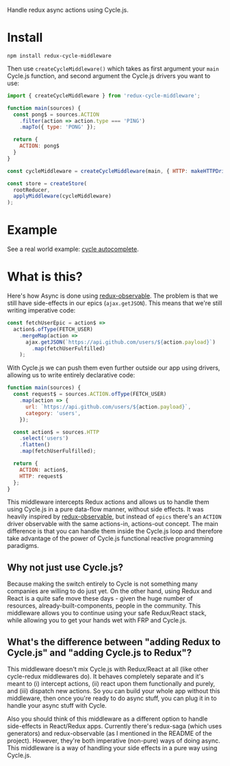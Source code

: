 Handle redux async actions using Cycle.js.

# Install

`npm install redux-cycle-middleware`

Then use `createCycleMiddleware()` which takes as first argument your `main` Cycle.js function, and second argument the Cycle.js drivers you want to use:

```js
import { createCycleMiddleware } from 'redux-cycle-middleware';

function main(sources) {  
  const pong$ = sources.ACTION
    .filter(action => action.type === 'PING')
    .mapTo({ type: 'PONG' });

  return {
    ACTION: pong$
  }
}

const cycleMiddleware = createCycleMiddleware(main, { HTTP: makeHTTPDriver() });

const store = createStore(
  rootReducer,
  applyMiddleware(cycleMiddleware)
);
```

# Example

See a real world example: [cycle autocomplete](https://github.com/lmatteis/redux-cycle-middleware/blob/master/example/cycle/index.js).

# What is this?

Here's how Async is done using [redux-observable](https://github.com/redux-observable/redux-observable). The problem is that we still have side-effects in our epics (`ajax.getJSON`). This means that we're still writing imperative code:

```js
const fetchUserEpic = action$ =>
  action$.ofType(FETCH_USER)
    .mergeMap(action =>
      ajax.getJSON(`https://api.github.com/users/${action.payload}`)
        .map(fetchUserFulfilled)
    );
```

With Cycle.js we can push them even further outside our app using drivers, allowing us to write entirely declarative code:

```js
function main(sources) {  
  const request$ = sources.ACTION.ofType(FETCH_USER)
    .map(action => {
      url: `https://api.github.com/users/${action.payload}`,
      category: 'users',
    });

  const action$ = sources.HTTP
    .select('users')
    .flatten()
    .map(fetchUserFulfilled);

  return {
    ACTION: action$,
    HTTP: request$
  };
}
```

This middleware intercepts Redux actions and allows us to handle them using Cycle.js in a pure data-flow manner, without side effects. It was heavily inspired by [redux-observable](https://github.com/redux-observable/redux-observable), but instead of `epics` there's an `ACTION` driver observable with the same actions-in, actions-out concept. The main difference is that you can handle them inside the Cycle.js loop and therefore take advantage of the power of Cycle.js functional reactive programming paradigms.

## Why not just use Cycle.js?

Because making the switch entirely to Cycle is not something many companies are willing to do just yet. On the other hand, using Redux and React is a quite safe move these days - given the huge number of resources, already-built-components, people in the community. This middleware allows you to continue using your safe Redux/React stack, while allowing you to get your hands wet with FRP and Cycle.js.

## What's the difference between "adding Redux to Cycle.js" and "adding Cycle.js to Redux"?

This middleware doesn't mix Cycle.js with Redux/React at all (like other cycle-redux middlewares do). It behaves completely separate and it's meant to (i) intercept actions, (ii) react upon them functionally and purely, and (iii) dispatch new actions. So you can build your whole app without this middleware, then once you're ready to do async stuff, you can plug it in to handle your async stuff with Cycle.

Also you should think of this middleware as a different option to handle side-effects in React/Redux apps. Currently there's redux-saga (which uses generators) and redux-observable (as I mentioned in the README of the project). However, they're both imperative (non-pure) ways of doing async. This middleware is a way of handling your side effects in a pure way using Cycle.js.

